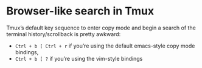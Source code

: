 # Browser-like search in Tmux 

Tmux’s default key sequence to enter copy mode and begin a search of the terminal history/scrollback is pretty awkward:
- `Ctrl + b [ Ctrl + r` if you’re using the default emacs-style copy mode bindings,
- `Ctrl + b [ ?` if you’re using the vim-style bindings

